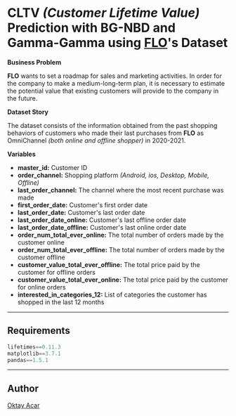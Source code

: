 # CLTV *(Customer Lifetime Value)* Prediction with BG-NBD and Gamma-Gamma using [FLO](https://www.flo.com.tr/)'s Dataset

**Business Problem**

**FLO** wants to set a roadmap for sales and marketing activities.
In order for the company to make a medium-long-term plan, it is necessary to estimate the potential value that existing customers will provide to the company in the future.

**Dataset Story**

The dataset consists of the information obtained from the past shopping behaviors of customers who made their last purchases from **FLO** as OmniChannel *(both online and offline shopper)* in 2020-2021.

**Variables**
- **master_id:** Customer ID
- **order_channel:** Shopping platform *(Android, ios, Desktop, Mobile, Offline)*
- **last_order_channel:** The channel where the most recent purchase was made
- **first_order_date:** Customer's first order date
- **last_order_date:** Customer's last order date
- **last_order_date_online:** Customer's last offline order date
- **last_order_date_offline:** Customer's last online order date
- **order_num_total_ever_online:** The total number of orders made by the customer online
- **order_num_total_ever_offline:** The total number of orders made by the customer offline
- **customer_value_total_ever_offline:** The total price paid by the customer for offline orders
- **customer_value_total_ever_online:** The total price paid by the customer for online orders
- **interested_in_categories_12:** List of categories the customer has shopped in the last 12 months

---

## Requirements
~~~python
lifetimes==0.11.3
matplotlib==3.7.1
pandas==1.5.1
~~~

---

## Author
[Oktay Acar](https://github.com/oktay-acar)